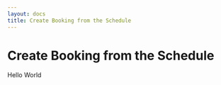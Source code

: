 ```yaml
---
layout: docs
title: Create Booking from the Schedule
---
```


# Create Booking from the Schedule

Hello World 


